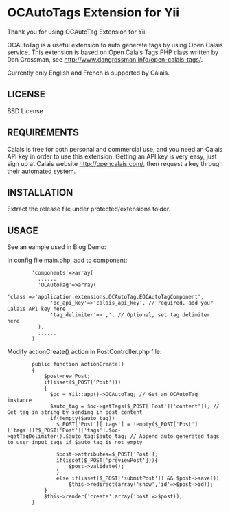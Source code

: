 OCAutoTags Extension for Yii
=============================

Thank you for using OCAutoTag Extension for Yii.

OCAutoTag is a useful extension to auto generate tags by using Open Calais service. This extension is based on Open Calais Tags PHP class written by Dan Grossman, see http://www.dangrossman.info/open-calais-tags/.

Currently only English and French is supported by Calais.

LICENSE
-------

BSD License


REQUIREMENTS
------------

Calais is free for both personal and commercial use, and you need an Calais API key in order to use this extension. Getting an API key is very easy, just sign up at Calais website http://opencalais.com/, then request a key through their automated system.


INSTALLATION
------------

Extract the release file under protected/extensions folder.


USAGE
-----

See an eample used in Blog Demo:

In config file main.php, add to component:
```
        'components'=>array(
          ......
          'OCAutoTag'=>array(
	          'class'=>'application.extensions.OCAutoTag.EOCAutoTagComponent',
	          'oc_api_key'=>'calais_api_key', // required, add your Calais API key here
	          'tag_delimiter'=>',', // Optional, set tag delimiter here
          ),
          ......
        )
```
Modify actionCreate() action in PostController.php file:
```
      	public function actionCreate()
      	{
      		$post=new Post;
      		if(isset($_POST['Post']))
      		{
      		  $oc = Yii::app()->OCAutoTag; // Get an OCAutoTag instance
      		  $auto_tag = $oc->getTags($_POST['Post']['content']); // Get tag in string by sending in post content
      		  if(!empty($auto_tag))
      		    $_POST['Post']['tags'] = !empty($_POST['Post']['tags'])?$_POST['Post']['tags'].$oc->getTagDelimiter().$auto_tag:$auto_tag; // Append auto generated tags to user input tags if $auto_tag is not empty

      			$post->attributes=$_POST['Post'];
      			if(isset($_POST['previewPost'])){
      				$post->validate();
      			}
      			else if(isset($_POST['submitPost']) && $post->save())
      				$this->redirect(array('show','id'=>$post->id));
      		}
      		$this->render('create',array('post'=>$post));
      	}
```